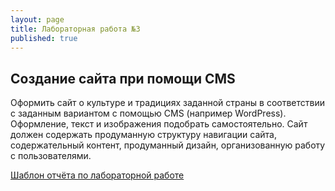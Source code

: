 ```yaml
---
layout: page
title: Лабораторная работа №3
published: true
---
```


## Создание сайта при помощи CMS

Оформить сайт о культуре и традициях заданной страны в соответствии с заданным вариантом с помощью CMS (например WordPress). Оформление, текст и изображения подобрать самостоятельно. Сайт должен содержать продуманную структуру навигации сайта, содержательный контент, продуманный дизайн, организованную работу с пользователями.

[Шаблон отчёта по лабораторной работе](https://github.com/Kidinnu/Kidinnu.github.io/blob/master/pages/it/Lab_Report_Template.docx?raw=true)


